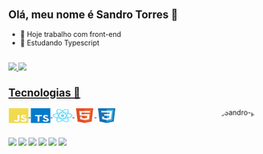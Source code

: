 ## Olá, meu nome é Sandro Torres 👋

- 🔭 Hoje trabalho com front-end
- 🌱 Estudando Typescript
<br>
<div>
  <a href="https://github.com/sjtorres">
  <img height="180em" src="https://github-readme-stats.vercel.app/api/top-langs/?username=sjtorres&layout=compact&langs_count=7&theme=dracula"/>
  <img height="180em" src="https://github-readme-stats.vercel.app/api?username=sjtorres&show_icons=true&theme=dracula&include_all_commits=true&count_private=true"/>
</div>

## Tecnologias 👋
<div style="display: inline_block">
  <img align="center" alt="Sandro-Js" height="30" width="40" src="https://raw.githubusercontent.com/devicons/devicon/master/icons/javascript/javascript-plain.svg">
  <img align="center" alt="Sandro-Ts" height="30" width="40" src="https://raw.githubusercontent.com/devicons/devicon/master/icons/typescript/typescript-plain.svg">
  <img align="center" alt="Sandro-React" height="30" width="40" src="https://raw.githubusercontent.com/devicons/devicon/master/icons/react/react-original.svg">
  <img align="center" alt="Sandro-HTML" height="30" width="40" src="https://raw.githubusercontent.com/devicons/devicon/master/icons/html5/html5-original.svg">
  <img align="center" alt="Sandro-CSS" height="30" width="40" src="https://raw.githubusercontent.com/devicons/devicon/master/icons/css3/css3-original.svg">
  <img align="right" alt="Sandro-pic" height="150" style="border-radius:50px;" src="https://avatars.githubusercontent.com/u/18393836?v=4">
</div>
  
  ##
  
<div> 
  <a href="https://www.youtube.com/channel/UCwwgLRw3nbKb_66b0AmcIGg" target="_blank"><img src="https://img.shields.io/badge/YouTube-FF0000?style=for-the-badge&logo=youtube&logoColor=white" target="_blank"></a>
  <a href="https://instagram.com/sj.torres" target="_blank"><img src="https://img.shields.io/badge/-Instagram-%23E4405F?style=for-the-badge&logo=instagram&logoColor=white" target="_blank"></a>
 	<a href="https://www.twitch.tv/sandrojtorres" target="_blank"><img src="https://img.shields.io/badge/Twitch-9146FF?style=for-the-badge&logo=twitch&logoColor=white" target="_blank"></a>
 <a href="https://discord.gg/Sjtorres#0529" target="_blank"><img src="https://img.shields.io/badge/Discord-7289DA?style=for-the-badge&logo=discord&logoColor=white" target="_blank"></a> 
  <a href = "mailto:sandrotorres.ti@gmail.com"><img src="https://img.shields.io/badge/-Gmail-%23333?style=for-the-badge&logo=gmail&logoColor=white" target="_blank"></a>
  <a href="https://www.linkedin.com/in/sandro-de-jesus-torres-56a522254/" target="_blank"><img src="https://img.shields.io/badge/-LinkedIn-%230077B5?style=for-the-badge&logo=linkedin&logoColor=white" target="_blank"></a> 
 
 <!-- ![Snake animation](https://github.com/rafaballerini/rafaballerini/blob/output/github-contribution-grid-snake.svg) -->
 
</div>
